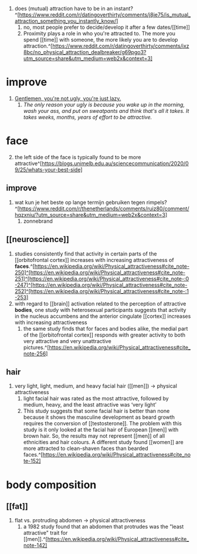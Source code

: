 1. does (mutual) attraction have to be in an instant?^[https://www.reddit.com/r/datingoverthirty/comments/j8je75/is_mutual_attraction_something_you_instantly_know/]
	1. no, most people prefer to decide/develop it after a few dates/[[time]]
	2. Proximity plays a role in who you're attracted to. The more you spend [[time]] with someone, the more likely you are to develop attraction.^[https://www.reddit.com/r/datingoverthirty/comments/ixz8bc/no_physical_attraction_dealbreaker/g69pgo3?utm_source=share&utm_medium=web2x&context=3]

# improve
1. [Gentlemen, you're not ugly, you're just lazy.](https://www.reddit.com/r/dating/comments/p9bpam/gentlemen_youre_not_ugly_youre_just_lazy/)
	1. *The only reason your ugly is because you wake up in the morning, wash your ass, and put on sweatpants and think that's all it takes. It takes weeks, months, years of effort to be attractive.*

# face
2. the left side of the face is typically found to be more attractive^[https://blogs.unimelb.edu.au/sciencecommunication/2020/09/25/whats-your-best-side]

## improve
1. wat kun je het beste op lange termijn gebruiken tegen rimpels?^[https://www.reddit.com/r/thenetherlands/comments/ruiz80/comment/hqzxniu/?utm_source=share&utm_medium=web2x&context=3]
	1. zonnebrand

## [[neuroscience]]
1. studies consistently find that activity in certain parts of the [[orbitofrontal cortex]] increases with increasing attractiveness of **faces**.^[https://en.wikipedia.org/wiki/Physical_attractiveness#cite_note-250]^[https://en.wikipedia.org/wiki/Physical_attractiveness#cite_note-251]^[https://en.wikipedia.org/wiki/Physical_attractiveness#cite_note-:0-247]^[https://en.wikipedia.org/wiki/Physical_attractiveness#cite_note-252]^[https://en.wikipedia.org/wiki/Physical_attractiveness#cite_note-:1-253]
2. with regard to [[brain]] activation related to the perception of attractive **bodies**, one study with heterosexual participants suggests that activity in the nucleus accumbens and the anterior cingulate [[cortex]] increases with increasing attractiveness
	1. the same study finds that for faces and bodies alike, the medial part of the [[orbitofrontal cortex]] responds with greater activity to both very attractive and very unattractive pictures.^[https://en.wikipedia.org/wiki/Physical_attractiveness#cite_note-256]

## hair
1. very light, light, medium, and heavy facial hair ([[men]]) → physical attractiveness
	1. light facial hair was rated as the most attractive, followed by medium, heavy, and the least attractive was ‘very light’
	2. This study suggests that some facial hair is better than none because it shows the masculine development as beard growth requires the conversion of [[testosterone]]. The problem with this study is it only looked at the facial hair of European [[men]] with brown hair. So, the results may not represent [[men]] of all ethnicities and hair colours. A different study found [[women]] are more attracted to clean-shaven faces than bearded faces.^[https://en.wikipedia.org/wiki/Physical_attractiveness#cite_note-152]

# body composition
## [[fat]]
1. flat vs. protruding abdomen → physical attractiveness
	1. a 1982 study found that an abdomen that protrudes was the "least attractive" trait for [[men]].^[https://en.wikipedia.org/wiki/Physical_attractiveness#cite_note-142]